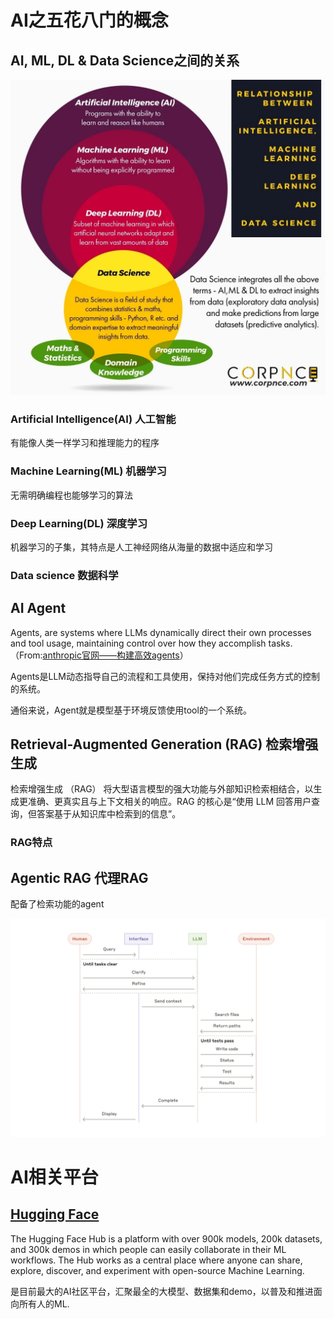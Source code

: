 # AI之五花八门的概念

## AI, ML, DL & Data Science之间的关系
![alt text](img/ai_ml_dl_ds.png) 

### Artificial Intelligence(AI) 人工智能 
有能像人类一样学习和推理能力的程序
### Machine Learning(ML) 机器学习
无需明确编程也能够学习的算法
### Deep Learning(DL) 深度学习
机器学习的子集，其特点是人工神经网络从海量的数据中适应和学习
### Data science 数据科学

## AI Agent

Agents, are systems where LLMs dynamically direct their own processes and tool usage, maintaining control over how they accomplish tasks.（From:[anthropic官网——构建高效agents](https://www.anthropic.com/engineering/building-effective-agents)）

Agents是LLM动态指导自己的流程和工具使用，保持对他们完成任务方式的控制的系统。

通俗来说，Agent就是模型基于环境反馈使用tool的一个系统。

## Retrieval-Augmented Generation (RAG) 检索增强生成
检索增强生成 （RAG） 将大型语言模型的强大功能与外部知识检索相结合，以生成更准确、更真实且与上下文相关的响应。RAG 的核心是“使用 LLM 回答用户查询，但答案基于从知识库中检索到的信息”。
### RAG特点

## Agentic RAG 代理RAG
配备了检索功能的agent

![alt text](img/agent_flow.png)

# AI相关平台
## [Hugging Face](https://huggingface.co/)
The Hugging Face Hub is a platform with over 900k models, 200k datasets, and 300k demos in which people can easily collaborate in their ML workflows. The Hub works as a central place where anyone can share, explore, discover, and experiment with open-source Machine Learning.

是目前最大的AI社区平台，汇聚最全的大模型、数据集和demo，以普及和推进面向所有人的ML.
